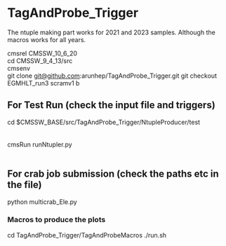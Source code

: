 # TagAndProbe_Trigger

The ntuple making part works for 2021 and 2023 samples.
Although the macros works for all years.

cmsrel CMSSW_10_6_20  
cd CMSSW_9_4_13/src  
cmsenv  
git clone git@github.com:arunhep/TagAndProbe_Trigger.git
git checkout EGMHLT_run3
scramv1 b

## For Test Run (check the input file and triggers)
cd $CMSSW_BASE/src/TagAndProbe_Trigger/NtupleProducer/test   
<br>  
cmsRun runNtupler.py  
<br>  

## For crab job submission (check the paths etc in the file)

python multicrab_Ele.py

### Macros to produce the plots
cd TagAndProbe_Trigger/TagAndProbeMacros
./run.sh 
